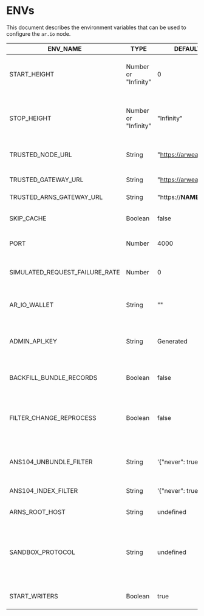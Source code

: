 # ENVs
This document describes the environment variables that can be used to configure the `ar.io` node.

| ENV_NAME                       | TYPE                 | DEFAULT_VALUE                  | DESCRIPTION                                                                                                                     |
|--------------------------------|----------------------|--------------------------------|---------------------------------------------------------------------------------------------------------------------------------|
| START_HEIGHT                   | Number or "Infinity" | 0                              | Starting block height for node synchronization (0 = start from the beginning)                                                   |
| STOP_HEIGHT                    | Number or "Infinity" | "Infinity"                     | Stop block height for node synchronization (Infinity = keep syncing until stopped)                                              |
| TRUSTED_NODE_URL               | String               | "https://arweave.net"          | Arweave node to use for fetching data                                                                                           |
| TRUSTED_GATEWAY_URL            | String               | "https://arweave.net"          | Arweave node to use for proxying requests                                                                                       |
| TRUSTED_ARNS_GATEWAY_URL       | String               | "https://__NAME__.arweave.dev" | ArNS gateway                                                                                                                    |
| SKIP_CACHE                     | Boolean              | false                          | If true, use indexed data as a cache and skip fetching data from the node                                                       |
| PORT                           | Number               | 4000                           | AR.IO node exposed port number                                                                                                  |
| SIMULATED_REQUEST_FAILURE_RATE | Number               | 0                              | Number from 0 to Infinity, representing the probability of a request failing                                                    |
| AR_IO_WALLET                   | String               | ""                             | Arweave wallet address used for staking and rewards                                                                             |
| ADMIN_API_KEY                  | String               | Generated                      | API key used for admin API requests (if not set, it's generated and logged into the console)                                    |
| BACKFILL_BUNDLE_RECORDS        | Boolean              | false                          | If true, ar.io node will start indexing missing bundles                                                                         |
| FILTER_CHANGE_REPROCESS        | Boolean              | false                          | If true, all indexed bundles will be reprocessed with the new filters (you can use this when you change the filters)            |
| ANS104_UNBUNDLE_FILTER         | String               | '{"never": true}'              | Only bundles compliant with this filter will be unbundled                                                                       |
| ANS104_INDEX_FILTER            | String               | '{"never": true}'              | Only bundles compliant with this filter will be indexed                                                                         |
| ARNS_ROOT_HOST                 | String               | undefined                      | Domain name for ArNS host                                                                                                       |
| SANDBOX_PROTOCOL               | String               | undefined                      | Protocol setting in process of creating sandbox domain in ArNS (ARNS_ROOT_HOST needs to be set for this env to have any effect) |
| START_WRITERS                  | Boolean              | true                           | If true, start indexing blocks, tx, ANS104 bundles                                                                              |
